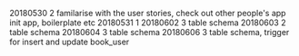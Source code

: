20180530  2
familarise with the user stories, check out other people's app
init app, boilerplate etc
20180531  1
20180602  3
table schema
20180603  2
table schema
20180604  3
table schema
20180606  3
table schema, trigger for insert and update book_user